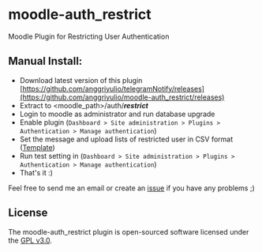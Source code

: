 # moodle-auth_restrict
Moodle Plugin for Restricting User Authentication

## Manual Install:
- Download latest version of this plugin [https://github.com/anggriyulio/telegramNotify/releases](https://github.com/anggriyulio/moodle-auth_restrict/releases)
- Extract to <moodle_path>/auth/***restrict***
- Login to moodle as administrator and run database upgrade
- Enable plugin  (`Dashboard > Site administration > Plugins > Authentication > Manage authentication`)
- Set the message and upload lists of restricted user in CSV format ([Template](https://raw.githubusercontent.com/anggriyulio/moodle-auth_restrict/master/template.csv))
- Run test setting in (`Dashboard > Site administration > Plugins > Authentication > Manage authentication`)
- That's it :)

Feel free to send me an email or create an [issue](https://github.com/anggriyulio/moodle-auth_restrict/issues) if you have any problems ;)

## License
The moodle-auth_restrict plugin is open-sourced software licensed under the [GPL v3.0](http://www.gnu.org/licenses/gpl-3.0.html).

